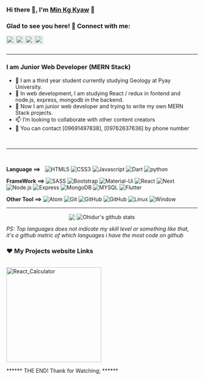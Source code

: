 ### Hi there 👋, I'm [Min Kg Kyaw](https://www.facebook.com/min.kgkyaw) 🧑‍

### Glad to see you here! 🤩 Connect with me:
<a href='https://www.facebook.com/min.kgkyaw'> <img align="left" alt="Mkk's Facebook" width="22px" src="https://cdn.jsdelivr.net/npm/simple-icons@v3/icons/facebook.svg"/> </a>

<a href='https://github.com/mwebeducation'> <img align="left" alt="Mkk's github" width="22px" src="https://cdn.jsdelivr.net/npm/simple-icons@v3/icons/github.svg"/> </a>

<a href='https://twitter.com/minkgkyaw'> <img align="left" alt="Mkk's twitter" width="22px" src="https://cdn.jsdelivr.net/npm/simple-icons@v3/icons/twitter.svg"/> </a>

<a href='https://www.youtube.com/channel/UCl0CQDValffBAWibcoBpe7w'> <img align="left" alt="Mkk's twitter" width="22px" src="https://cdn.jsdelivr.net/npm/simple-icons@v3/icons/youtube.svg"/> </a>

<br/>
<br/>

---

### I am Junior Web Developer (MERN Stack)
* 🔭 I am a third year student currently studying Geology at Pyay University. <br>
* 🌱 In web development, I am studying React / redux in fontend and node.js, express, mongodb in the backend. <br>
* 👯 Now I am junior web developer and trying to write my own MERN Stack projects. <br>
* 📫 I’m looking to collaborate with other content creators <br>
* 💬 You can contact [09691497838], [09762637636] by phone number <br/>

<br/>

---

<br>

**Language ==>** &nbsp;
<img src='https://img.shields.io/badge/-html5-000000?style=flat&logo=HTML5' alt='HTML5'/>
<img src='https://img.shields.io/badge/-css3-000000?style=flat&logo=CSS3' alt='CSS3'/>
<img src='https://img.shields.io/badge/-javascript-000000?style=flat&logo=JavaScript' alt='Javascript'/>
<img src='https://img.shields.io/badge/-dart-000000?style=flat&logo=Dart' alt='Dart'/>
<img src='https://img.shields.io/badge/-python-000000?style=flat&logo=HTML5' alt='python'/>
<br/>

**FrameWork ==>**
<img src='https://img.shields.io/badge/-sass-000000?style=flat&logo=SASS' alt='SASS'/>
<img src='https://img.shields.io/badge/-bootstrap-000000?style=flat&logo=Bootstrap' alt='Bootstrap'/>
<img src='https://img.shields.io/badge/-materialUi-000000?style=flat&logo=Material-Ui' alt='Material-Ui'/>
<img src='https://img.shields.io/badge/-React-000000?style=flat&logo=React' alt='React'/>
<img src='https://img.shields.io/badge/-next-000000?style=flat&logo=Next.js' alt='Next' />
<img src='https://img.shields.io/badge/-node.js-000000?style=flat&logo=Node.js' alt='Node.js'/>
<img src='https://img.shields.io/badge/-Express.js-000000?style=flat&logo=Express.js' alt='Express'/>
<img src='https://img.shields.io/badge/-mongo-000000?style=flat&logo=MongoDB' alt='MongoDB'/>
<img src='https://img.shields.io/badge/-SQL-000000?style=flat&logo=MySQL' alt='MYSQL' />
<img src='https://img.shields.io/badge/-flutter-000000?style=flat&logo=Flutter' alt='Flutter'/>
<br/>

**Other Tool ==>**
<img src='https://img.shields.io/badge/-Atom-222222?style=flat&logo=Atom&logoColor=00FFFF' alt='Atom'/>
<img src='https://img.shields.io/badge/-Git-222222?style=flat&logo=git&logoColor=F05032' alt='Git'/>
<img src='https://img.shields.io/badge/-GitHub-222222?style=flat&logo=github&logoColor=FFFFFF' alt='GitHub'/>
<img src='https://img.shields.io/badge/-GitLab-222222?style=flat&logo=GitLab&logoColor=FFFFFF' alt='GitHub'/>
<img src='https://img.shields.io/badge/-Linux-222222?style=flat&logo=linux&logoColor=FCC6242' alt='Linux'/>
<img src='https://img.shields.io/badge/-Windows-222222?style=flat&logo=Windows&logoColor=00FFFF' alt='Window'/>


---


<p align="center">
  <img align="center" src="https://github-readme-stats.vercel.app/api/top-langs/?username=mwebeducation&theme=radical&hide_langs_below=1&layout=compact" />
  <img align="center" src="https://github-readme-stats.vercel.app/api?username=mwebeducation&show_icons=true&theme=radical&line_height=21" alt="Ohidur's github stats"/>
</p>

*PS: Top languages does not indicate my skill level or something like that, it's a github metric of which languages i have the most code on github*

### ❤️ My Projects website Links
<br>
<a hre='https://react-calculator-ucae.netlify.app/'> <img alt="React_Calculator" weight='250px' height="250px" src="https://i.ibb.co/VCcxFW3/react-Calculator.png"> </a>


****** THE END! Thank for Watching; ******




